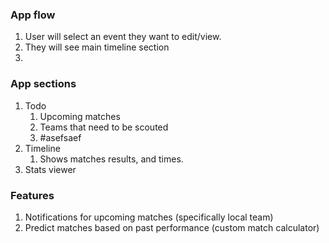 ### App flow
1. User will select an event they want to edit/view.
2. They will see main timeline section
3. 

### App sections
1. Todo
	1. Upcoming matches
	1. Teams that need to be scouted
	2. #asefsaef 
2. Timeline
	1. Shows matches results, and times.
4. Stats viewer


### Features
1. Notifications for upcoming matches (specifically local team)
2. Predict matches based on past performance (custom match calculator)